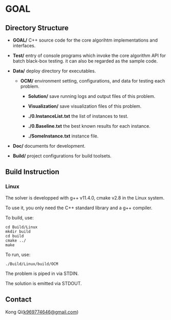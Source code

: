 # GOAL

## Directory Structure

- **GOAL/**
  C++ source code for the core algorihtm implementations and interfaces.

- **Test/**
  entry of console programs which invoke the core algorithm API for batch black-box testing.
  it can also be regarded as the sample code.

- **Data/**
  deploy directory for executables.

  - **OCM/**
    environment setting, configurations, and data for testing each problem.

    - **Solution/**
    save running logs and output files of this problem.

    - **Visualization/**
    save visualization files of this problem.
    
    - **./0.InstanceList.txt**
      the list of instances to test.

    - **./0.Baseline.txt**
      the best known results for each instance.

    - **./SomeInstance.txt**
      instance file.

- **Doc/**
  documents for development.

- **Build/**
  project configurations for build toolsets.


## Build Instruction

### Linux

The solver is developped with g++ v11.4.0,  cmake v2.8 in the Linux system.

To use it, you only need the C++ standard library and a g++ compiler.

To build, use:

```
cd Build/Linux
mkdir build
cd build
cmake ../
make
```

To run, use:

```
./Build/Linux/build/OCM
```

The problem is piped in via STDIN.

The solution is emitted via STDOUT.

## Contact

Kong Qi(k969774646@gmail.com)

